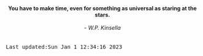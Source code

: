 
<div align="center"><b><span>You have to make time, even for something as universal as staring at the stars.</span></b><br><br><i> - W.P. Kinsella</i></div>
<br><br><kbd>Last updated:Sun Jan  1 12:34:16 2023</kbd>